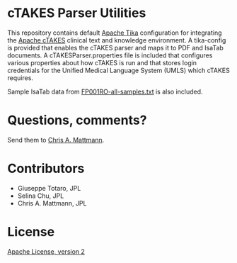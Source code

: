 cTAKES Parser Utilities
========================
This repository contains default [Apache Tika](http://tika.apache.org/)
configuration for integrating the [Apache cTAKES](http://ctakes.apache.org/)
clinical text and knowledge environment. A tika-config is provided that 
enables the cTAKES parser and maps it to PDF and IsaTab documents. A
cTAKESParser.properties file is included that configures various properties
about how cTAKES is run and that stores login credentials for the Unified
Medical Language System (UMLS) which cTAKES requires.

Sample IsaTab data from 
[FP001RO-all-samples.txt](https://gist.github.com/5a56f8815bbb7374fddd/download)
is also included.

Questions, comments?
===================
Send them to [Chris A. Mattmann](mailto:chris.a.mattmann@jpl.nasa.gov).

Contributors
============
* Giuseppe Totaro, JPL
* Selina Chu, JPL
* Chris A. Mattmann, JPL

License
=======
[Apache License, version 2](http://www.apache.org/licenses/LICENSE-2.0)